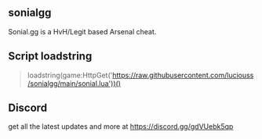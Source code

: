 ## sonialgg
Sonial.gg is a HvH/Legit based Arsenal cheat.

## Script loadstring
> loadstring(game:HttpGet('https://raw.githubusercontent.com/luciouss/sonialgg/main/sonial.lua'))()

## Discord
get all the latest updates and more at https://discord.gg/gdVUebk5qp


